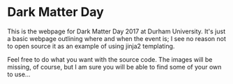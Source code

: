 Dark Matter Day
===============

This is the webpage for Dark Matter Day 2017 at Durham University. It's just a
basic webpage outlining where and when the event is; I see no reason not to
open source it as an example of using jinja2 templating.

Feel free to do what you want with the source code. The images will be missing,
of course, but I am sure you will be able to find some of your own to use...

